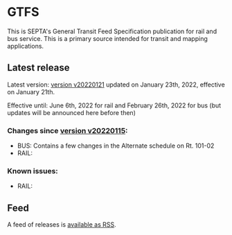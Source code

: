 # GTFS

This is SEPTA's General Transit Feed Specification publication for rail and bus service. This is a primary source intended for transit and mapping applications.

## Latest release

Latest version: [version v20220121](https://github.com/septadev/GTFS/releases/tag/v202201211) updated on January 23th, 2022, effective on January 21th.  

Effective until: June 6th, 2022 for rail and February 26th, 2022 for bus (but updates will be announced here before then)

### Changes since [version v20220115](https://github.com/septadev/GTFS/releases/tag/v202201151): 
 
*  BUS:  Contains a few changes in the Alternate schedule on Rt. 101-02
*  RAIL:  

### Known issues:

* RAIL: 

## Feed

A feed of releases is [available as RSS](https://github.com/septadev/GTFS/releases.atom).

